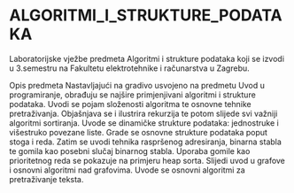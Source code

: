 # ALGORITMI_I_STRUKTURE_PODATAKA
Laboratorijske vježbe predmeta Algoritmi i strukture podataka koji se izvodi u 3.semestru na Fakultetu elektrotehnike i računarstva u Zagrebu.

Opis predmeta
Nastavljajući na gradivo usvojeno na predmetu Uvod u programiranje, obrađuju se najšire primjenjivani algoritmi i strukture podataka. Uvodi se pojam složenosti algoritma te osnovne tehnike pretraživanja. Objašnjava se i ilustrira rekurzija te potom slijede svi važniji algoritmi sortiranja. Uvode se dinamičke strukture podataka: jednostruke i višestruko povezane liste. Grade se osnovne strukture podataka poput stoga i reda. Zatim se uvodi tehnika raspršenog adresiranja, binarna stabla te gomila kao posebni slučaj binarnog stabla. Uporaba gomile kao prioritetnog reda se pokazuje na primjeru heap sorta. Slijedi uvod u grafove i osnovni algoritmi nad grafovima. Uvode se osnovni algoritmi za pretraživanje teksta.
